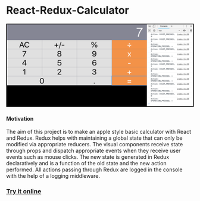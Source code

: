 # React-Redux-Calculator

<div style="text-align:center">
  <img src="./calculator_screenshot.png" width="500" height="220" style= "border: 2px solid black;"/> 
</div>

#### Motivation
The aim of this project is to make an apple style basic calculator with React and Redux. Redux helps with maintaining a global state that can only be modified via appropriate reducers. The visual components receive state through props and dispatch appropriate events when they receive user events such as mouse clicks. The new state is generated in Redux declaratively and is a function of the old state and the new action performed. All actions passing through Redux are logged in the console with the help of a logging middleware. 

### [Try it online](https://codesandbox.io/s/github/THEhEROLocker/react-redux-calculator) 